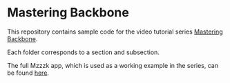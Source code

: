 # Mastering Backbone

This repository contains sample code for the video tutorial series [Mastering Backbone](https://www.packtpub.com/).

Each folder corresponds to a section and subsection.

The full Mzzzk app, which is used as a working example in the series, can be found [here](http://github.com/joebain/mzzzk).

